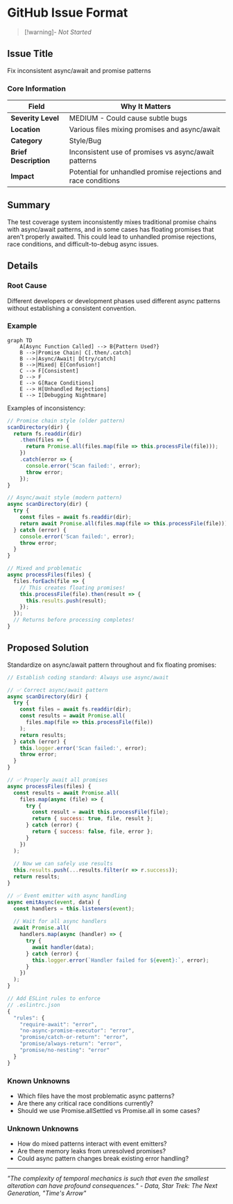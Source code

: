 # GitHub Issue Format

> [!warning]- _Not Started_

## Issue Title

Fix inconsistent async/await and promise patterns

### Core Information

| Field | Why It Matters |
|-------|---------------|
| **Severity Level** | MEDIUM - Could cause subtle bugs |
| **Location** | Various files mixing promises and async/await |
| **Category** | Style/Bug |
| **Brief Description** | Inconsistent use of promises vs async/await patterns |
| **Impact** | Potential for unhandled promise rejections and race conditions |

## Summary

The test coverage system inconsistently mixes traditional promise chains with async/await patterns, and in some cases has floating promises that aren't properly awaited. This could lead to unhandled promise rejections, race conditions, and difficult-to-debug async issues.

## Details

### Root Cause

Different developers or development phases used different async patterns without establishing a consistent convention.

### Example

```mermaid
graph TD
    A[Async Function Called] --> B{Pattern Used?}
    B -->|Promise Chain| C[.then/.catch]
    B -->|Async/Await| D[try/catch]
    B -->|Mixed| E[Confusion!]
    C --> F[Consistent]
    D --> F
    E --> G[Race Conditions]
    E --> H[Unhandled Rejections]
    E --> I[Debugging Nightmare]
```

Examples of inconsistency:

```javascript
// Promise chain style (older pattern)
scanDirectory(dir) {
  return fs.readdir(dir)
    .then(files => {
      return Promise.all(files.map(file => this.processFile(file)));
    })
    .catch(error => {
      console.error('Scan failed:', error);
      throw error;
    });
}

// Async/await style (modern pattern)
async scanDirectory(dir) {
  try {
    const files = await fs.readdir(dir);
    return await Promise.all(files.map(file => this.processFile(file)));
  } catch (error) {
    console.error('Scan failed:', error);
    throw error;
  }
}

// Mixed and problematic
async processFiles(files) {
  files.forEach(file => {
    // This creates floating promises!
    this.processFile(file).then(result => {
      this.results.push(result);
    });
  });
  // Returns before processing completes!
}
```

## Proposed Solution

Standardize on async/await pattern throughout and fix floating promises:

```javascript
// Establish coding standard: Always use async/await

// ✅ Correct async/await pattern
async scanDirectory(dir) {
  try {
    const files = await fs.readdir(dir);
    const results = await Promise.all(
      files.map(file => this.processFile(file))
    );
    return results;
  } catch (error) {
    this.logger.error('Scan failed:', error);
    throw error;
  }
}

// ✅ Properly await all promises
async processFiles(files) {
  const results = await Promise.all(
    files.map(async (file) => {
      try {
        const result = await this.processFile(file);
        return { success: true, file, result };
      } catch (error) {
        return { success: false, file, error };
      }
    })
  );
  
  // Now we can safely use results
  this.results.push(...results.filter(r => r.success));
  return results;
}

// ✅ Event emitter with async handling
async emitAsync(event, data) {
  const handlers = this.listeners(event);
  
  // Wait for all async handlers
  await Promise.all(
    handlers.map(async (handler) => {
      try {
        await handler(data);
      } catch (error) {
        this.logger.error(`Handler failed for ${event}:`, error);
      }
    })
  );
}

// Add ESLint rules to enforce
// .eslintrc.json
{
  "rules": {
    "require-await": "error",
    "no-async-promise-executor": "error",
    "promise/catch-or-return": "error",
    "promise/always-return": "error",
    "promise/no-nesting": "error"
  }
}
```

### Known Unknowns

- Which files have the most problematic async patterns?
- Are there any critical race conditions currently?
- Should we use Promise.allSettled vs Promise.all in some cases?

### Unknown Unknowns

- How do mixed patterns interact with event emitters?
- Are there memory leaks from unresolved promises?
- Could async pattern changes break existing error handling?

___

_"The complexity of temporal mechanics is such that even the smallest alteration can have profound consequences." - Data, Star Trek: The Next Generation, "Time's Arrow"_
